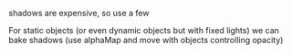 shadows are expensive, so use a few

For static objects (or even dynamic objects but with fixed lights) we can bake shadows (use alphaMap and move with objects controlling opacity)
